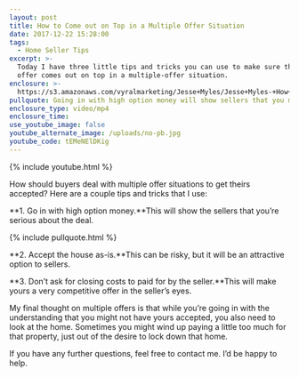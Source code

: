 ```yaml
---
layout: post
title: How to Come out on Top in a Multiple Offer Situation
date: 2017-12-22 15:28:00
tags:
  - Home Seller Tips
excerpt: >-
  Today I have three little tips and tricks you can use to make sure that your
  offer comes out on top in a multiple-offer situation.
enclosure: >-
  https://s3.amazonaws.com/vyralmarketing/Jesse+Myles/Jesse+Myles-+How+to+Come+out+on+Top+in+a+Multiple-Offer+Situation.mp4
pullquote: Going in with high option money will show sellers that you mean business.
enclosure_type: video/mp4
enclosure_time:
use_youtube_image: false
youtube_alternate_image: /uploads/no-pb.jpg
youtube_code: tEMeNElDKig
---
```



{% include youtube.html %}

How should buyers deal with multiple offer situations to get theirs accepted? Here are a couple tips and tricks that I use:

**1. Go in with high option money.**This will show the sellers that you’re serious about the deal.

{% include pullquote.html %}

**2. Accept the house as-is.**This can be risky, but it will be an attractive option to sellers.

**3. Don’t ask for closing costs to paid for by the seller.**This will make yours a very competitive offer in the seller’s eyes.

My final thought on multiple offers is that while you’re going in with the understanding that you might not have yours accepted, you also need to look at the home. Sometimes you might wind up paying a little too much for that property, just out of the desire to lock down that home.

If you have any further questions, feel free to contact me. I’d be happy to help.